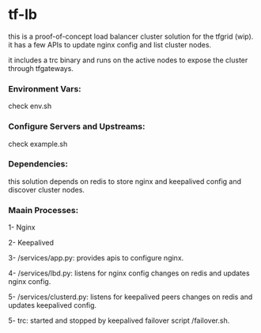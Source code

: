 # tf-lb
this is a proof-of-concept load balancer cluster solution for the tfgrid (wip). it has a few APIs to update nginx config and list cluster nodes.

it includes a trc binary and runs on the active nodes to expose the cluster through tfgateways.

### Environment Vars:
check env.sh

### Configure Servers and Upstreams:
check example.sh

### Dependencies:
this solution depends on redis to store nginx and keepalived config and discover cluster nodes.

### Maain Processes:
1- Nginx

2- Keepalived

3- /services/app.py: provides apis to configure nginx.

4- /services/lbd.py: listens for nginx config changes on redis and updates nginx config.

5- /services/clusterd.py: listens for keepalived peers changes on redis and updates keepalived config.

5- trc: started and stopped by keepalived failover script /failover.sh.

